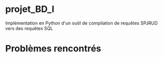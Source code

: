 # projet_BD_I
Implémentation en Python d'un outil de compilation de requêtes SPJRUD vers des requêtes SQL
# Problèmes rencontrés

